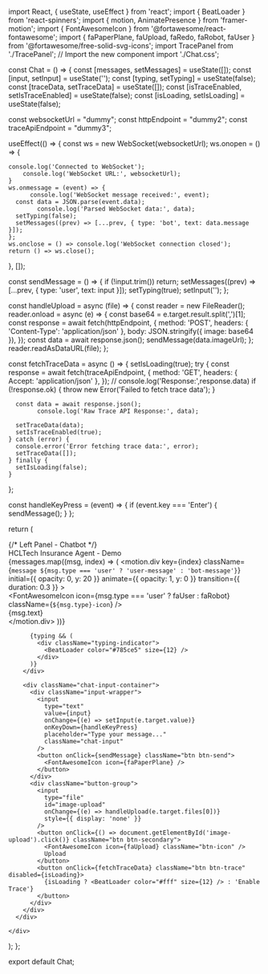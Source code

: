 
import React, { useState, useEffect } from 'react';
import { BeatLoader } from 'react-spinners';
import { motion, AnimatePresence } from 'framer-motion';
import { FontAwesomeIcon } from '@fortawesome/react-fontawesome';
import { faPaperPlane, faUpload, faRedo, faRobot, faUser } from '@fortawesome/free-solid-svg-icons';
import TracePanel from './TracePanel';  // Import the new component
import './Chat.css';

const Chat = () => {
  const [messages, setMessages] = useState([]);
  const [input, setInput] = useState('');
  const [typing, setTyping] = useState(false);
  const [traceData, setTraceData] = useState([]);
  const [isTraceEnabled, setIsTraceEnabled] = useState(false);
  const [isLoading, setIsLoading] = useState(false);

  const websocketUrl = "dummy";
  const httpEndpoint = "dummy2";
  const traceApiEndpoint = "dummy3";

  useEffect(() => {
    const ws = new WebSocket(websocketUrl);
    ws.onopen = () => {
      
    console.log('Connected to WebSocket');
        console.log('WebSocket URL:', websocketUrl);
    }
    ws.onmessage = (event) => {
          console.log('WebSocket message received:', event);
      const data = JSON.parse(event.data);
            console.log('Parsed WebSocket data:', data);
      setTyping(false);
      setMessages((prev) => [...prev, { type: 'bot', text: data.message }]);
    };
    ws.onclose = () => console.log('WebSocket connection closed');
    return () => ws.close();
  }, []);

  const sendMessage = () => {
    if (!input.trim()) return;
    setMessages((prev) => [...prev, { type: 'user', text: input }]);
    setTyping(true);
    setInput('');
  };
  

  const handleUpload = async (file) => {
    const reader = new FileReader();
    reader.onload = async (e) => {
      const base64 = e.target.result.split(',')[1];
      const response = await fetch(httpEndpoint, {
        method: 'POST',
        headers: { 'Content-Type': 'application/json' },
        body: JSON.stringify({ image: base64 }),
      });
      const data = await response.json();
      sendMessage(data.imageUrl);
    };
    reader.readAsDataURL(file);
  };

  const fetchTraceData = async () => {
    setIsLoading(true);
    try {
      const response = await fetch(traceApiEndpoint, {
        method: 'GET',
        headers: { Accept: 'application/json' },
      });
// console.log('Response:',response.data)
      if (!response.ok) {
        throw new Error('Failed to fetch trace data');
      }

      const data = await response.json();
            console.log('Raw Trace API Response:', data);

      setTraceData(data);
      setIsTraceEnabled(true);
    } catch (error) {
      console.error('Error fetching trace data:', error);
      setTraceData([]);
    } finally {
      setIsLoading(false);
    }
  };

  const handleKeyPress = (event) => {
    if (event.key === 'Enter') {
      sendMessage();
    }
  };

  return (
    <div className="chat-wrapper">
      {/* Left Panel - Chatbot */}
      <div className="chatbot-panel">
        <div className="chat-header">
          <FontAwesomeIcon icon={faRobot} className="header-icon" />
          HCLTech Insurance Agent - Demo
        </div>
        <div className="chat-messages">
          <AnimatePresence>
            {messages.map((msg, index) => (
              <motion.div
                key={index}
                className={`message ${msg.type === 'user' ? 'user-message' : 'bot-message'}`}
                initial={{ opacity: 0, y: 20 }}
                animate={{ opacity: 1, y: 0 }}
                transition={{ duration: 0.3 }}
              >
                <div className="message-icon">
                  <FontAwesomeIcon icon={msg.type === 'user' ? faUser : faRobot} className={`${msg.type}-icon`} />
                </div>
                <div className="message-text">{msg.text}</div>
              </motion.div>
            ))}
          </AnimatePresence>

          {typing && (
            <div className="typing-indicator">
              <BeatLoader color="#785ce5" size={12} />
            </div>
          )}
        </div>

        <div className="chat-input-container">
          <div className="input-wrapper">
            <input
              type="text"
              value={input}
              onChange={(e) => setInput(e.target.value)}
              onKeyDown={handleKeyPress}
              placeholder="Type your message..."
              className="chat-input"
            />
            <button onClick={sendMessage} className="btn btn-send">
              <FontAwesomeIcon icon={faPaperPlane} />
            </button>
          </div>
          <div className="button-group">
            <input
              type="file"
              id="image-upload"
              onChange={(e) => handleUpload(e.target.files[0])}
              style={{ display: 'none' }}
            />
            <button onClick={() => document.getElementById('image-upload').click()} className="btn btn-secondary">
              <FontAwesomeIcon icon={faUpload} className="btn-icon" />
              Upload
            </button>
            <button onClick={fetchTraceData} className="btn btn-trace" disabled={isLoading}>
              {isLoading ? <BeatLoader color="#fff" size={12} /> : 'Enable Trace'}
            </button>
          </div>
        </div>
      </div>
<TracePanel 
        isLoading={isLoading}
        traceData={traceData}
        isTraceEnabled={isTraceEnabled}
      />

      
    </div>
  );
};

export default Chat;

